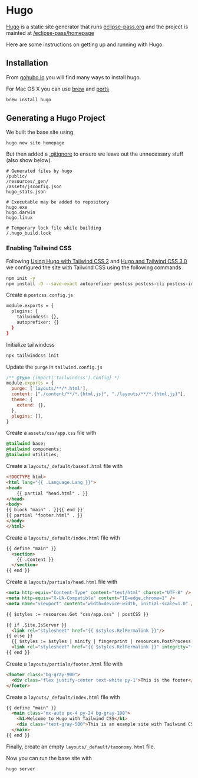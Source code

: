 # Hugo

[Hugo](https://gohugo.io) is a static site generator
that runs [eclipse-pass.org](https://eclipse-pass.org)
and the project is mainted at [/eclipse-pass/homepage](https://github.com/eclipse-pass/homepage)

Here are some instructions on getting up and running with Hugo.


## Installation

From [gohubo.io](https://gohugo.io/getting-started/installing/)
you will find many ways to install hugo.

For Mac OS X you can use [brew](https://brew.sh) and [ports](https://www.macports.org)

```bash
brew install hugo
```

## Generating a Hugo Project

We built the base site using

```
hugo new site homepage
```

But then added a [.gitignore](https://github.com/github/gitignore/blob/main/community/Golang/Hugo.gitignore)
to ensure we leave out the unnecessary stuff (also show below).

```
# Generated files by hugo
/public/
/resources/_gen/
/assets/jsconfig.json
hugo_stats.json

# Executable may be added to repository
hugo.exe
hugo.darwin
hugo.linux

# Temporary lock file while building
/.hugo_build.lock
```

### Enabling Tailwind CSS

Following [Using Hugo with Tailwind CSS 2](https://www.wimdeblauwe.com/blog/2021/01/18/using-hugo-with-tailwind-css-2/)
and [Hugo and Tailwind CSS 3.0](https://www.hugotutorial.com/posts/2022-01-03-hugo-and-tailwindcss-3.0/)
we configured the site with Tailwind CSS using the following commands

```bash
npm init -y
npm install -D --save-exact autoprefixer postcss postcss-cli postcss-import tailwindcss
```

Create a `postcss.config.js`

```bash
module.exports = {
  plugins: {
    tailwindcss: {},
    autoprefixer: {}
  }
}
```

Initialize tailwindcss

```bash
npx tailwindcss init
````

Update the `purge` in `tailwind.config.js`

```javascript
/** @type {import('tailwindcss').Config} */
module.exports = {
  purge: ['layouts/**/*.html'],
  content: ["./content/**/*.{html,js}", "./layouts/**/*.{html,js}"],
  theme: {
    extend: {},
  },
  plugins: [],
}
```

Create a `assets/css/app.css` file with

```css
@tailwind base;
@tailwind components;
@tailwind utilities;
```

Create a `layouts/_default/baseof.html` file with

```html
<!DOCTYPE html>
<html lang="{{ .Language.Lang }}">
<head>
    {{ partial "head.html" . }}
</head>
<body>
{{ block "main" . }}{{ end }}
{{ partial "footer.html" . }}
</body>
</html>
```

Create a `layouts/_default/index.html` file with

```html
{{ define "main" }}
  <section>
    {{ .Content }}
  </section>
{{ end }}
```

Create a `layouts/partials/head.html` file with

```html
<meta http-equiv="Content-Type" content="text/html" charset="UTF-8" />
<meta http-equiv="X-UA-Compatible" content="IE=edge,chrome=1" />
<meta name="viewport" content="width=device-width, initial-scale=1.0" />

{{ $styles := resources.Get "css/app.css" | postCSS }}

{{ if .Site.IsServer }}
  <link rel="stylesheet" href="{{ $styles.RelPermalink }}"/>
{{ else }}
  {{ $styles := $styles | minify | fingerprint | resources.PostProcess }}
  <link rel="stylesheet" href="{{ $styles.RelPermalink }}" integrity="{{ $styles.Data.Integrity }}"/>
{{ end }}
```

Create a `layouts/partials/footer.html` file with

```html
<footer class="bg-gray-900">
  <div class="flex justify-center text-white py-1">This is the footer</div>
</footer>
```

Create a `layouts/_default/index.html` file with

```html
{{ define "main" }}
  <main class="mx-auto px-4 py-24 bg-gray-100">
    <h1>Welcome to Hugo with Tailwind CSS</h1>
    <div class="text-gray-500">This is an example site with Tailwind CSS 2</div>
  </main>
{{ end }}
```

Finally, create an empty `layouts/_default/taxonomy.html` file.


Now you can run the base site with

```bash
hugo server
```
